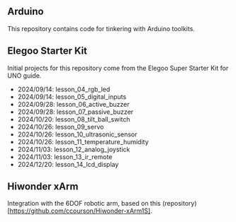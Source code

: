 ## Arduino
This repository contains code for tinkering with Arduino toolkits.

## Elegoo Starter Kit
Initial projects for this repository come from the Elegoo Super Starter Kit for UNO guide.

* 2024/09/14: lesson_04_rgb_led
* 2024/09/14: lesson_05_digital_inputs
* 2024/09/28: lesson_06_active_buzzer
* 2024/09/28: lesson_07_passive_buzzer
* 2024/10/20: lesson_08_tilt_ball_switch
* 2024/10/26: lesson_09_servo
* 2024/10/26: lesson_10_ultrasonic_sensor
* 2024/10/26: lesson_11_temperature_humidity
* 2024/11/03: lesson_12_analog_joystick
* 2024/11/03: lesson_13_ir_remote
* 2024/12/20: lesson_14_lcd_display

## Hiwonder xArm
Integration with the 6DOF robotic arm, based on this (repository)[https://github.com/ccourson/Hiwonder-xArm1S].
